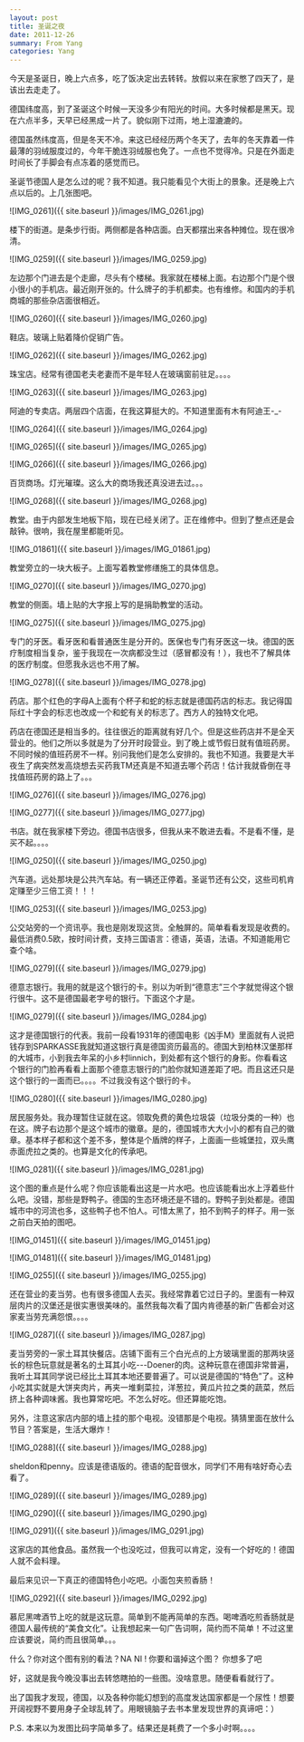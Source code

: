 ```yaml
---
layout: post
title: 圣诞之夜
date: 2011-12-26
summary: From Yang
categories: Yang
---
```


今天是圣诞日，晚上六点多，吃了饭决定出去转转。放假以来在家憋了四天了，是该出去走走了。

德国纬度高，到了圣诞这个时候一天没多少有阳光的时间。大多时候都是黑天。现在六点半多，天早已经黑成一片了。貌似刚下过雨，地上湿漉漉的。

德国虽然纬度高，但是冬天不冷。来这已经经历两个冬天了，去年的冬天靠着一件最薄的羽绒服度过的，今年干脆连羽绒服也免了。一点也不觉得冷。只是在外面走时间长了手脚会有点冻着的感觉而已。

圣诞节德国人是怎么过的呢？我不知道。我只能看见个大街上的景象。还是晚上六点以后的。上几张图吧。

![IMG_0261]({{ site.baseurl }}/images/IMG_0261.jpg)

楼下的街道。是条步行街。两侧都是各种店面。白天都摆出来各种摊位。现在很冷清。

![IMG_0259]({{ site.baseurl }}/images/IMG_0259.jpg)

左边那个门进去是个走廊，尽头有个楼梯。我家就在楼梯上面。右边那个门是个很小很小的手机店。最近刚开张的。什么牌子的手机都卖。也有维修。和国内的手机商城的那些杂店面很相近。

![IMG_0260]({{ site.baseurl }}/images/IMG_0260.jpg)

鞋店。玻璃上贴着降价促销广告。

![IMG_0262]({{ site.baseurl }}/images/IMG_0262.jpg)

珠宝店。经常有德国老夫老妻而不是年轻人在玻璃窗前驻足。。。。

![IMG_0263]({{ site.baseurl }}/images/IMG_0263.jpg)

阿迪的专卖店。两层四个店面，在我这算挺大的。不知道里面有木有阿迪王-_-

![IMG_0264]({{ site.baseurl }}/images/IMG_0264.jpg)

![IMG_0265]({{ site.baseurl }}/images/IMG_0265.jpg)

![IMG_0266]({{ site.baseurl }}/images/IMG_0266.jpg)

百货商场。灯光璀璨。这么大的商场我还真没进去过。。。

![IMG_0268]({{ site.baseurl }}/images/IMG_0268.jpg)

教堂。由于内部发生地板下陷，现在已经关闭了。正在维修中。但到了整点还是会敲钟。很响，我在屋里都能听见。

![IMG_01861]({{ site.baseurl }}/images/IMG_01861.jpg)

教堂旁立的一块大板子。上面写着教堂修缮施工的具体信息。

![IMG_0270]({{ site.baseurl }}/images/IMG_0270.jpg)

教堂的侧面。墙上贴的大字报上写的是捐助教堂的活动。

![IMG_0275]({{ site.baseurl }}/images/IMG_0275.jpg)

专门的牙医。看牙医和看普通医生是分开的。医保也专门有牙医这一块。德国的医疗制度相当复杂，鉴于我现在一次病都没生过（感冒都没有！），我也不了解具体的医疗制度。但愿我永远也不用了解。

![IMG_0278]({{ site.baseurl }}/images/IMG_0278.jpg)

药店。那个红色的字母A上面有个杯子和蛇的标志就是德国药店的标志。我记得国际红十字会的标志也改成一个和蛇有关的标志了。西方人的独特文化吧。

药店在德国还是相当多的。往往很近的距离就有好几个。但是这些药店并不是全天营业的。他们之所以多就是为了分开时段营业。到了晚上或节假日就有值班药房。不同时候的值班药房不一样。别问我他们是怎么安排的。我也不知道。我要是大半夜生了病突然发高烧想去买药我TM还真是不知道去哪个药店！估计我就昏倒在寻找值班药房的路上了。。。

![IMG_0276]({{ site.baseurl }}/images/IMG_0276.jpg)

![IMG_0277]({{ site.baseurl }}/images/IMG_0277.jpg)

书店。就在我家楼下旁边。德国书店很多，但我从来不敢进去看。不是看不懂，是买不起。。。。

![IMG_0250]({{ site.baseurl }}/images/IMG_0250.jpg)

汽车道。远处那块是公共汽车站。有一辆还正停着。圣诞节还有公交，这些司机肯定赚至少三倍工资！！！

![IMG_0253]({{ site.baseurl }}/images/IMG_0253.jpg)

公交站旁的一个资讯亭。我也是刚发现这货。全触屏的。简单看看发现是收费的。最低消费0.5欧，按时间计费，支持三国语言：德语，英语，法语。不知道能用它查个啥。

![IMG_0279]({{ site.baseurl }}/images/IMG_0279.jpg)

德意志银行。我用的就是这个银行的卡。别以为听到“德意志”三个字就觉得这个银行很牛。这不是德国最老字号的银行。下面这个才是。

![IMG_0279]({{ site.baseurl }}/images/IMG_0284.jpg)

这才是德国银行的代表。我前一段看1931年的德国电影《凶手M》里面就有人说把钱存到SPARKASSE我就知道这银行真是德国资历最高的。德国大到柏林汉堡那样的大城市，小到我去年呆的小乡村linnich，到处都有这个银行的身影。你看看这个银行的门脸再看看上面那个德意志银行的门脸你就知道差距了吧。而且这还只是这个银行的一面而已。。。。不过我没有这个银行的卡。

![IMG_0280]({{ site.baseurl }}/images/IMG_0280.jpg)

居民服务处。我办理暂住证就在这。领取免费的黄色垃圾袋（垃圾分类的一种）也在这。牌子右边那个是这个城市的徽章。是的，德国城市大大小小的都有自己的徽章。基本样子都和这个差不多，整体是个盾牌的样子，上面画一些城堡拉，双头鹰赤面虎拉之类的。也算是文化的传承吧。

![IMG_0281]({{ site.baseurl }}/images/IMG_0281.jpg)

这个图的重点是什么呢？你应该能看出这是一片水吧。也应该能看出水上浮着些什么吧。没错，那些是野鸭子。德国的生态环境还是不错的。野鸭子到处都是。德国城市中的河流也多，这些鸭子也不怕人。可惜太黑了，拍不到鸭子的样子。用一张之前白天拍的图吧。

![IMG_01451]({{ site.baseurl }}/images/IMG_01451.jpg)

![IMG_01481]({{ site.baseurl }}/images/IMG_01481.jpg)

![IMG_0255]({{ site.baseurl }}/images/IMG_0255.jpg)

还在营业的麦当劳。也有很多德国人去买。我经常靠着它过日子的。里面有一种双层肉片的汉堡还是很实惠很美味的。虽然我每次看了国内肯德基的新广告都会对这家麦当劳充满怨恨。。。。

![IMG_0287]({{ site.baseurl }}/images/IMG_0287.jpg)

麦当劳旁的一家土耳其快餐店。店铺下面有三个白光点的上方玻璃里面的那两块竖长的棕色玩意就是著名的土耳其小吃---Doener的肉。这种玩意在德国非常普遍，我听土耳其同学说已经比土耳其本地还要普遍了。可以说是德国的“特色”了。这种小吃其实就是大饼夹肉片，再夹一堆剩菜拉，洋葱拉，黄瓜片拉之类的蔬菜，然后挤上各种调味酱。我也算常吃吧。不怎么好吃。但还算能吃饱。

另外，注意这家店内部的墙上挂的那个电视。没错那是个电视。猜猜里面在放什么节目？答案是，生活大爆炸！

![IMG_0288]({{ site.baseurl }}/images/IMG_0288.jpg)

sheldon和penny。应该是德语版的。德语的配音很水，同学们不用有啥好奇心去看了。

![IMG_0289]({{ site.baseurl }}/images/IMG_0289.jpg)

![IMG_0290]({{ site.baseurl }}/images/IMG_0290.jpg)

![IMG_0291]({{ site.baseurl }}/images/IMG_0291.jpg)

这家店的其他食品。虽然我一个也没吃过，但我可以肯定，没有一个好吃的！德国人就不会料理。

最后来见识一下真正的德国特色小吃吧。小面包夹煎香肠！

![IMG_0292]({{ site.baseurl }}/images/IMG_0292.jpg)

慕尼黑啤酒节上吃的就是这玩意。简单到不能再简单的东西。喝啤酒吃煎香肠就是德国人最传统的“美食文化”。让我想起来一句广告词啊，简约而不简单！不过这里应该要说，简约而且很简单。。。

什么？你对这个图有别的看法？NA NI ! 你要和谐掉这个图？ 你想多了吧

好，这就是我今晚没事出去转悠瞎拍的一些图。没啥意思。随便看看就行了。

出了国我才发现，德国，以及各种你能幻想到的高度发达国家都是一个尿性！想要开阔视野不要用身子全球乱转了。用眼镜脑子去书本里发现世界的真谛吧：）

P.S. 本来以为发图比码字简单多了。结果还是耗费了一个多小时啊。。。。
